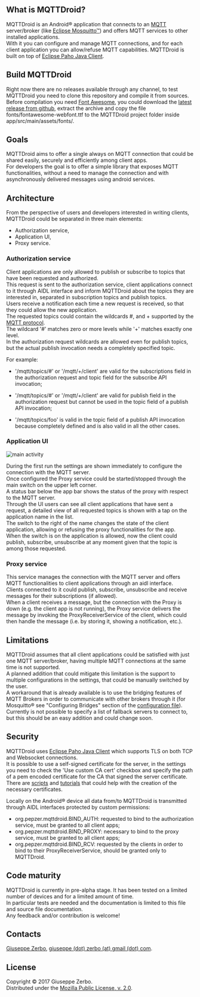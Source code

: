 ## What is MQTTDroid?
 
MQTTDroid is an Android® application that connects to an [MQTT](http://mqtt.org/) server/broker (like [Eclipse Mosquitto™](http://mosquitto.org)) and offers MQTT services to other installed applications.  
With it you can configure and manage MQTT connections, and for each client application you can allow/refuse MQTT capabilities.
MQTTDroid is built on top of [Eclipse Paho Java Client](https://www.eclipse.org/paho/).

## Build MQTTDroid

Right now there are no releases available through any channel, to test MQTTDroid you need to clone this repository and compile it from sources.  
Before compilation you need [Font Awesome](http://fontawesome.io/), you could download the [latest release from github](https://github.com/FortAwesome/Font-Awesome/archive/v4.7.0.zip), extract the archive and copy the file fonts/fontawesome-webfont.ttf to the MQTTDroid project folder inside app/src/main/assets/fonts/.

## Goals

MQTTDroid aims to offer a single always on MQTT connection that could be shared easily, securely and efficiently among client apps.  
For developers the goal is to offer a simple library that exposes MQTT functionalities, without a need to manage the connection and with asynchronously delivered messages using android services.

## Architecture

From the perspective of users and developers interested in writing clients, MQTTDroid could be separated in three main elements:

* Authorization service,
* Application UI,
* Proxy service.

### Authorization service

Client applications are only allowed to publish or subscribe to topics that have been requested and authorized.  
This request is sent to the authorization service, client applications connect to it through AIDL interface and inform MQTTDroid about the topics they are interested in, separated in subscription topics and publish topics.  
Users receive a notification each time a new request is received, so that they could allow the new application.  
The requested topics could contain the wildcards #, and + supported by the [MQTT protocol](https://github.com/mqtt/mqtt.github.io/wiki/topic_format).  
The wildcard '#' matches zero or more levels while '+' matches exactly one level.  
In the authorization request wildcards are allowed even for publish topics, but the actual publish invocation needs a completely specified topic.

For example:

 - '/mqtt/topics/#' or '/mqtt/+/client' are valid for the subscriptions field in the authorization request and topic field for the subscribe API invocation;

 - '/mqtt/topics/#' or '/mqtt/+/client' are valid for publish field in the authorization request but cannot be used in the topic field of a publish API invocation;

 - '/mqtt/topics/foo' is valid in the topic field of a publish API invocation because completely defined and is also valid in all the other cases.

### Application UI

![main activity](./doc/screenshots/main.png)

During the first run the settings are shown immediately to configure the connection with the MQTT server.  
Once configured the Proxy service could be started/stopped through the main switch on the upper left corner.  
A status bar below the app bar shows the status of the proxy with respect to the MQTT server.  
Through the UI users can see all client applications that have sent a request, a detailed view of all requested topics is shown with a tap on the application name in the list.  
The switch to the right of the name changes the state of the client application, allowing or refusing the proxy functionalities for the app.  
When the switch is on the application is allowed, now the client could publish, subscribe, unsubscribe at any moment given that the topic is among those requested.

### Proxy service

This service manages the connection with the MQTT server and offers MQTT functionalities to client applications through an aidl interface.  
Clients connected to it could publish, subscribe, unsubscribe and receive messages for their subscriptions (if allowed).  
When a client receives a message, but the connection with the Proxy is down (e.g. the client app is not running), the Proxy service delivers the message by invoking the ProxyReceiverService of the client, which could then handle the message (i.e. by storing it, showing a notification, etc.).

## Limitations

MQTTDroid assumes that all client applications could be satisfied with just one MQTT server/broker, having multiple MQTT connections at the same time is not supported.  
A planned addition that could mitigate this limitation is the support to multiple configurations in the settings, that could be manually switched by the user.  
A workaround that is already available is to use the bridging features of MQTT Brokers in order to communicate with other brokers through it (for Mosquitto® see "Configuring Bridges" section of the [configuration file](http://mosquitto.org/man/mosquitto-conf-5.html)).  
Currently is not possible to specify a list of fallback servers to connect to, but this should be an easy addition and could change soon.

## Security

MQTTDroid uses [Eclipse Paho Java Client](https://www.eclipse.org/paho/) which supports TLS on both TCP and Websocket connections.  
It is possible to use a self-signed certificate for the server, in the settings you need to check the 'Use custom CA cert' checkbox and specify the path of a pem encoded certificate for the CA that signed the server certificate.  
There are [scripts](https://github.com/Daplie/nodejs-self-signed-certificate-example/blob/master/make-root-ca-and-certificates.sh) and [tutorials](http://mosquitto.org/man/mosquitto-tls-7.html) that could help with the creation of the necessary certificates.  

Locally on the Android® device all data from/to MQTTDroid is transmitted through AIDL interfaces protected by custom permissions:

- org.pepzer.mqttdroid.BIND_AUTH: requested to bind to the authorization service, must be granted to all client apps;
- org.pepzer.mqttdroid.BIND_PROXY: necessary to bind to the proxy service, must be granted to all client apps;
- org.pepzer.mqttdroid.BIND_RCV: requested by the clients in order to bind to their ProxyReceiverService, should be granted only to MQTTDroid.

## Code maturity

MQTTDroid is currently in pre-alpha stage. It has been tested on a limited number of devices and for a limited amount of time.  
In particular tests are needed and the documentation is limited to this file and source file documentation.  
Any feedback and/or contribution is welcome!

## Contacts
[Giuseppe Zerbo](https://github.com/pepzer), [giuseppe (dot) zerbo (at) gmail (dot) com](mailto:giuseppe.zerbo@gmail.com).

## License

Copyright © 2017 Giuseppe Zerbo.  
Distributed under the [Mozilla Public License, v. 2.0](http://mozilla.org/MPL/2.0/).


